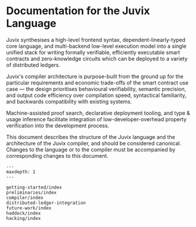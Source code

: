 Documentation for the Juvix Language
======================================

Juvix synthesises a high-level frontend syntax, dependent-linearly-typed core language, and multi-backend
low-level execution model into a single unified stack for writing formally verifiable, efficiently executable
smart contracts and zero-knowledge circuits which can be deployed to a variety of distributed ledgers.

Juvix's compiler architecture is purpose-built from the ground up for the particular requirements and economic trade-offs
of the smart contract use case — the design prioritises behavioural verifiability, semantic precision, and output code efficiency over compilation speed,
syntactical familiarity, and backwards compatibility with existing systems.

Machine-assisted proof search, declarative deployment tooling, and type & usage inference
facilitate integration of low-developer-overhead property verification into the development process.

This document describes the structure of the Juvix language and the architecture of the Juvix compiler, and should be considered canonical.
Changes to the language or to the compiler must be accompanied by corresponding changes to this document.

```{toctree}
---
maxdepth: 1
---

getting-started/index
preliminaries/index
compiler/index
distributed-ledger-integration
future-work/index
haddock/index
hacking/index
```

